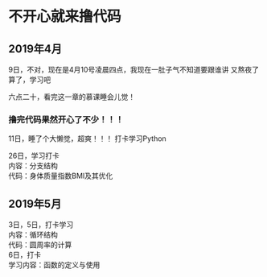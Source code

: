 # 不开心就来撸代码
## 2019年4月
9日，不对，现在是4月10号凌晨四点，我现在一肚子气不知道要跟谁讲
又熬夜了
算了，学习吧


六点二十，看完这一章的慕课睡会儿觉！
### 撸完代码果然开心了不少！！！

11日，睡了个大懒觉，超爽！！！
打卡学习Python

26日，学习打卡      
内容：分支结构     
代码：身体质量指数BMI及其优化    

## 2019年5月
3日，5日，打卡学习     
内容：循环结构     
代码：圆周率的计算    
6日，打卡    
学习内容：函数的定义与使用
